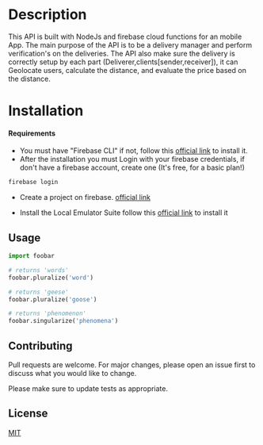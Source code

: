 # Description

This API is built with NodeJs and firebase cloud functions for an mobile App. The main purpose of the API is to be a delivery manager and perform verification's on the deliveries.
The API also make sure the delivery is correctly setup by each part (Deliverer,clients[sender,receiver]), it can Geolocate users, calculate the distance, and evaluate the price based on the distance.  

# Installation
  #### Requirements
- You must have "Firebase CLI" if not, follow this [official link](https://firebase.google.com/docs/cli#install_the_firebase_cli "firebase cli") to install it.
- After the installation you must Login with your firebase credentials, if don't have a firebase account, create one (It's free, for a basic plan!)
```bash
firebase login
```
- Create a project on firebase.
 [official link](https://console.firebase.google.com/ "Google's Homepage")

- Install the Local Emulator Suite follow this [official link](https://firebase.google.com/docs/emulator-suite/install_and_configure "Emulator suite") to install it
## Usage

```python
import foobar

# returns 'words'
foobar.pluralize('word')

# returns 'geese'
foobar.pluralize('goose')

# returns 'phenomenon'
foobar.singularize('phenomena')
```

## Contributing
Pull requests are welcome. For major changes, please open an issue first to discuss what you would like to change.

Please make sure to update tests as appropriate.

## License
[MIT](https://choosealicense.com/licenses/mit/)
